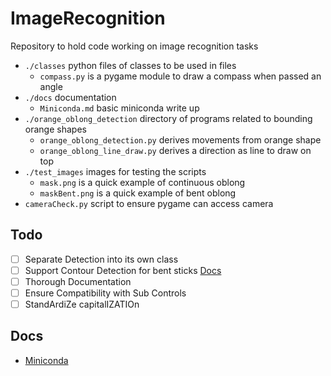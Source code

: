 # ImageRecognition
Repository to hold code working on image recognition tasks

- `./classes` python files of classes to be used in files
  - `compass.py` is a pygame module to draw a compass when passed an angle
- `./docs` documentation
  - `Miniconda.md` basic miniconda write up
- `./orange_oblong_detection` directory of programs related to bounding orange shapes
  - `orange_oblong_detection.py` derives movements from orange shape
  - `orange_oblong_line_draw.py` derives a direction as line to draw on top
- `./test_images` images for testing the scripts
  - `mask.png` is a quick example of continuous oblong
  - `maskBent.png` is a quick example of bent oblong
- `cameraCheck.py` script to ensure pygame can access camera

## Todo
- [ ] Separate Detection into its own class
- [ ] Support Contour Detection for bent sticks [Docs](https://docs.opencv.org/3.4/dd/d49/tutorial_py_contour_features.html)
- [ ] Thorough Documentation
- [ ] Ensure Compatibility with Sub Controls
- [ ] StandArdiZe capitalIZATIOn

## Docs
- [Miniconda](./docs/Miniconda.md)